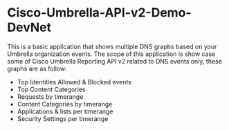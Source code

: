 # Cisco-Umbrella-API-v2-Demo-DevNet
This is a basic application that shows multiple DNS graphs based on your Umbrella organization events.
The scope of this application is show case some of Cisco Umbrella Reporting API v2 related to DNS events only, these graphs are as follow:
- Top Identities Allowed & Blocked events
- Top Content Categories
- Requests by timerange 
- Content Categories by timerange 
- Applications & lists per timerange
- Security Settings per timerange

